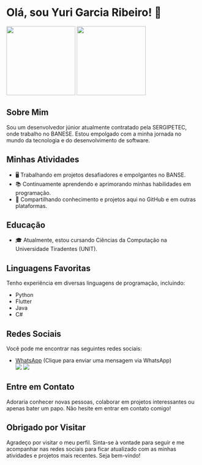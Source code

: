 # Olá, sou Yuri Garcia Ribeiro! 👋


<img height="180em" src="https://github-readme-streak-stats.herokuapp.com?user=YuriGarciaRibeiro&theme=dark&mode=weekly"/>
<img height="180em" src="https://api.githubtrends.io/user/svg/YuriGarciaRibeiro/langs?time_range=one_year&compact=True&theme=dark"/>

## Sobre Mim

Sou um desenvolvedor júnior atualmente contratado pela SERGIPETEC, onde trabalho no BANESE. Estou empolgado com a minha jornada no mundo da tecnologia e do desenvolvimento de software.

## Minhas Atividades

- 🖥️ Trabalhando em projetos desafiadores e empolgantes no BANSE.
- 📚 Continuamente aprendendo e aprimorando minhas habilidades em programação.
- 💬 Compartilhando conhecimento e projetos aqui no GitHub e em outras plataformas.

## Educação

- 🎓 Atualmente, estou cursando Ciências da Computação na Universidade Tiradentes (UNIT).

## Linguagens Favoritas

Tenho experiência em diversas linguagens de programação, incluindo:

- Python
- Flutter
- Java
- C#

## Redes Sociais

Você pode me encontrar nas seguintes redes sociais:


- [WhatsApp](https://wa.me/5579988636388) (Clique para enviar uma mensagem via WhatsApp)<br>
<a href="https://www.instagram.com/yurirgarcia/" target="_blank"><img src="https://img.shields.io/badge/-Instagram-%23E4405F?style=for-the-badge&logo=instagram&logoColor=white" target="_blank"></a>
<a href="[https://www.linkedin.com/in/mayke-erick-14a36420a/](https://www.linkedin.com/in/yuri-garcia-09854b20a/)" target="_blank"><img src="https://img.shields.io/badge/-LinkedIn-%230077B5?style=for-the-badge&logo=linkedin&logoColor=white" target="_blank"></a> 

## Entre em Contato

Adoraria conhecer novas pessoas, colaborar em projetos interessantes ou apenas bater um papo. Não hesite em entrar em contato comigo!

## Obrigado por Visitar

Agradeço por visitar o meu perfil. Sinta-se à vontade para seguir e me acompanhar nas redes sociais para ficar atualizado com as minhas atividades e projetos mais recentes. Seja bem-vindo!

